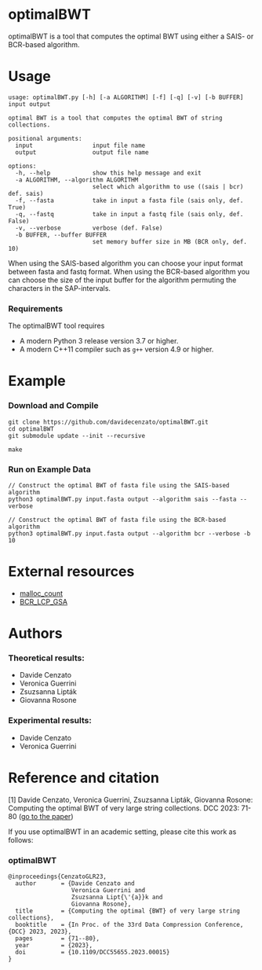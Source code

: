 # optimalBWT
optimalBWT is a tool that computes the optimal BWT using either a SAIS- or BCR-based algorithm.

# Usage

```
usage: optimalBWT.py [-h] [-a ALGORITHM] [-f] [-q] [-v] [-b BUFFER] input output

optimal BWT is a tool that computes the optimal BWT of string collections.

positional arguments:
  input                 input file name
  output                output file name

options:
  -h, --help            show this help message and exit
  -a ALGORITHM, --algorithm ALGORITHM
                        select which algorithm to use ((sais | bcr) def. sais)
  -f, --fasta           take in input a fasta file (sais only, def. True)
  -q, --fastq           take in input a fastq file (sais only, def. False)
  -v, --verbose         verbose (def. False)
  -b BUFFER, --buffer BUFFER
                        set memory buffer size in MB (BCR only, def. 10)
```
When using the SAIS-based algorithm you can choose your input format between fasta and fastq format. When using the BCR-based algorithm you can choose the size of the input buffer for the algorithm permuting the characters in the SAP-intervals.

### Requirements

The optimalBWT tool requires
* A modern Python 3 release version 3.7 or higher.
* A modern C++11 compiler such as `g++` version 4.9 or higher.

# Example

### Download and Compile

```console
git clone https://github.com/davidecenzato/optimalBWT.git
cd optimalBWT
git submodule update --init --recursive

make
```

### Run on Example Data

```console
// Construct the optimal BWT of fasta file using the SAIS-based algorithm
python3 optimalBWT.py input.fasta output --algorithm sais --fasta --verbose 

// Construct the optimal BWT of fasta file using the BCR-based algorithm
python3 optimalBWT.py input.fasta output --algorithm bcr --verbose -b 10
```

# External resources

* [malloc_count](https://github.com/bingmann/malloc_count)
* [BCR_LCP_GSA](https://github.com/giovannarosone/BCR_LCP_GSA.git)

# Authors

### Theoretical results:

* Davide Cenzato
* Veronica Guerrini
* Zsuzsanna Lipták
* Giovanna Rosone

### Experimental results:

* Davide Cenzato
* Veronica Guerrini

# Reference and citation 

[1] Davide Cenzato, Veronica Guerrini, Zsuzsanna Lipták, Giovanna Rosone: Computing the optimal BWT of very large string collections. DCC 2023: 71-80 ([go to the paper](https://doi.org/10.1109/DCC55655.2023.00015))

If you use optimalBWT in an academic setting, please cite this work as follows:

### optimalBWT
    @inproceedings{CenzatoGLR23,
      author       = {Davide Cenzato and
                      Veronica Guerrini and
                      Zsuzsanna Lipt{\'{a}}k and
                      Giovanna Rosone},
      title        = {Computing the optimal {BWT} of very large string collections},
      booktitle    = {In Proc. of the 33rd Data Compression Conference, {DCC} 2023, 2023},
      pages        = {71--80},
      year         = {2023},
      doi          = {10.1109/DCC55655.2023.00015}
    }
